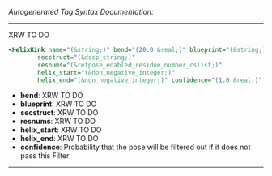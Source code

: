 <!-- THIS IS AN AUTOGENERATED FILE: Don't edit it directly, instead change the schema definition in the code itself. -->

_Autogenerated Tag Syntax Documentation:_

---
XRW TO DO

```xml
<HelixKink name="(&string;)" bend="(20.0 &real;)" blueprint="(&string;)"
        secstruct="(&dssp_string;)"
        resnums="(&refpose_enabled_residue_number_cslist;)"
        helix_start="(&non_negative_integer;)"
        helix_end="(&non_negative_integer;)" confidence="(1.0 &real;)" />
```

-   **bend**: XRW TO DO
-   **blueprint**: XRW TO DO
-   **secstruct**: XRW TO DO
-   **resnums**: XRW TO DO
-   **helix_start**: XRW TO DO
-   **helix_end**: XRW TO DO
-   **confidence**: Probability that the pose will be filtered out if it does not pass this Filter

---
